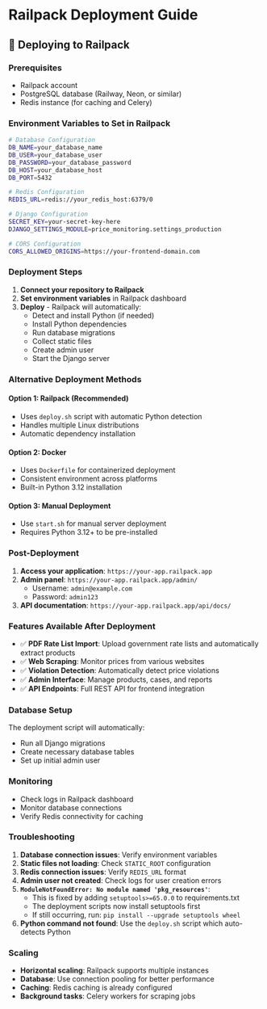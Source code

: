 # Railpack Deployment Guide

## 🚀 Deploying to Railpack

### Prerequisites
- Railpack account
- PostgreSQL database (Railway, Neon, or similar)
- Redis instance (for caching and Celery)

### Environment Variables to Set in Railpack

```bash
# Database Configuration
DB_NAME=your_database_name
DB_USER=your_database_user
DB_PASSWORD=your_database_password
DB_HOST=your_database_host
DB_PORT=5432

# Redis Configuration
REDIS_URL=redis://your_redis_host:6379/0

# Django Configuration
SECRET_KEY=your-secret-key-here
DJANGO_SETTINGS_MODULE=price_monitoring.settings_production

# CORS Configuration
CORS_ALLOWED_ORIGINS=https://your-frontend-domain.com
```

### Deployment Steps

1. **Connect your repository to Railpack**
2. **Set environment variables** in Railpack dashboard
3. **Deploy** - Railpack will automatically:
   - Detect and install Python (if needed)
   - Install Python dependencies
   - Run database migrations
   - Collect static files
   - Create admin user
   - Start the Django server

### Alternative Deployment Methods

#### Option 1: Railpack (Recommended)
- Uses `deploy.sh` script with automatic Python detection
- Handles multiple Linux distributions
- Automatic dependency installation

#### Option 2: Docker
- Uses `Dockerfile` for containerized deployment
- Consistent environment across platforms
- Built-in Python 3.12 installation

#### Option 3: Manual Deployment
- Use `start.sh` for manual server deployment
- Requires Python 3.12+ to be pre-installed

### Post-Deployment

1. **Access your application**: `https://your-app.railpack.app`
2. **Admin panel**: `https://your-app.railpack.app/admin/`
   - Username: `admin@example.com`
   - Password: `admin123`
3. **API documentation**: `https://your-app.railpack.app/api/docs/`

### Features Available After Deployment

- ✅ **PDF Rate List Import**: Upload government rate lists and automatically extract products
- ✅ **Web Scraping**: Monitor prices from various websites
- ✅ **Violation Detection**: Automatically detect price violations
- ✅ **Admin Interface**: Manage products, cases, and reports
- ✅ **API Endpoints**: Full REST API for frontend integration

### Database Setup

The deployment script will automatically:
- Run all Django migrations
- Create necessary database tables
- Set up initial admin user

### Monitoring

- Check logs in Railpack dashboard
- Monitor database connections
- Verify Redis connectivity for caching

### Troubleshooting

1. **Database connection issues**: Verify environment variables
2. **Static files not loading**: Check `STATIC_ROOT` configuration
3. **Redis connection issues**: Verify `REDIS_URL` format
4. **Admin user not created**: Check logs for user creation errors
5. **`ModuleNotFoundError: No module named 'pkg_resources'`**:
   - This is fixed by adding `setuptools>=65.0.0` to requirements.txt
   - The deployment scripts now install setuptools first
   - If still occurring, run: `pip install --upgrade setuptools wheel`
6. **Python command not found**: Use the `deploy.sh` script which auto-detects Python

### Scaling

- **Horizontal scaling**: Railpack supports multiple instances
- **Database**: Use connection pooling for better performance
- **Caching**: Redis caching is already configured
- **Background tasks**: Celery workers for scraping jobs
